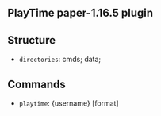 ## PlayTime paper-1.16.5 plugin ##
## Structure ##
- `directories`: cmds; data;
## Commands ##
- `playtime`: {username} [format]